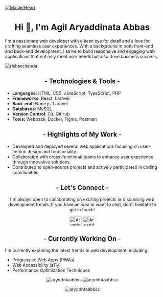 [![MasterHead](https://github.com/aryddntaabbss/aryddntaabbss/raw/master/aryaddnta.gif)](https://aryaddinata-site-v1.vercel.app/)
<h1 align="center">Hi 👋, I'm Agil Aryaddinata Abbas</h1>

I'm a passionate web developer with a keen eye for detail and a love for crafting seamless user experiences. With a background in both front-end and back-end development, I strive to build responsive and engaging web applications that not only meet user needs but also drive business success.

<p align="left"> <img src="https://komarev.com/ghpvc/?username=aryddntaabbss&label=Profile%20views&color=0e75b6&style=flat" alt="rishavchanda" /> </p>

<h2 align="center">- Technologies & Tools -</h2>

- **Languages:** HTML, CSS, JavaScript, TypeScript, PHP
- **Frameworks:** React, Laravel
- **Back-end:** Node.js, Laravel
- **Databases:** MySQL
- **Version Control:** Git, GitHub
- **Tools:** Webpack, Docker, Figma, Postman

<h2 align="center">- Highlights of My Work -</h2>

- Developed and deployed several web applications focusing on user-centric design and functionality.
- Collaborated with cross-functional teams to enhance user experience through innovative solutions.
- Contributed to open-source projects and actively participated in coding communities.

<h2 align="center">- Let's Connect -</h2>
<p align="center">I'm always open to collaborating on exciting projects or discussing web development trends. If you have an idea or want to chat, don't hesitate to get in touch!</p>

<p align="center"><a href="https://instagram.com/aryddntaabbss17.__" target="blank"><img align="center" src="https://raw.githubusercontent.com/rahuldkjain/github-profile-readme-generator/master/src/images/icons/Social/instagram.svg" alt="Aryaddinata" height="30" width="40" /></a>
<a href="https://www.linkedin.com/in/aryaddinata" target="blank"><img align="center" src="https://raw.githubusercontent.com/rahuldkjain/github-profile-readme-generator/master/src/images/icons/Social/linked-in-alt.svg" alt="Aryaddinata" height="30" width="40" /></a></p>


<h2 align="center">- Currently Working On -</h2>

I'm currently exploring the latest trends in web development, including:

- Progressive Web Apps (PWAs)
- Web Accessibility (a11y)
- Performance Optimization Techniques

<p align="center">
    <img src="https://github-readme-stats.vercel.app/api/top-langs?username=aryddntaabbss&show_icons=true&locale=en&layout=compact&theme=tokyonight" alt="aryddntaabbss" />
    <img src="https://github-readme-stats.vercel.app/api?username=aryddntaabbss&show_icons=true&locale=en&theme=tokyonight" alt="aryddntaabbss" />
</p>

<p align="center">
    <img src="https://github-readme-streak-stats.herokuapp.com/?user=aryddntaabbss&&theme=tokyonight" alt="aryddntaabbss" />
</p>
